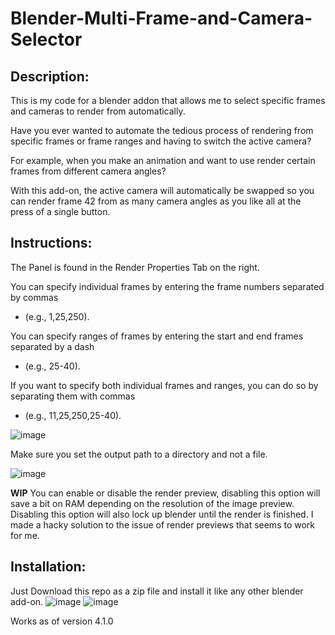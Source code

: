 
# Blender-Multi-Frame-and-Camera-Selector

## Description:

This is my code for a blender addon that allows me to select specific frames and cameras to render from automatically. 

Have you ever wanted to automate the tedious process of rendering from specific frames or frame ranges and having to switch the active camera?

For example, when you make an animation and want to use render certain frames from different camera angles?

With this add-on, the active camera will automatically be swapped so you can render frame 42 from as many camera angles as you like all at the press of a single button.

## Instructions:

The Panel is found in the Render Properties Tab on the right.

You can specify individual frames by entering the frame numbers separated by commas 
- (e.g., 1,25,250).

You can specify ranges of frames by entering the start and end frames separated by a dash 
- (e.g., 25-40).

If you want to specify both individual frames and ranges, you can do so by separating them with commas
- (e.g., 11,25,250,25-40).
  
![image](https://github.com/Victor2266/Blender-Multi-Frame-and-Camera-Selector-Addon/assets/46388269/e5324d3f-6c3b-48d2-8b25-683441a6a0ea)

Make sure you set the output path to a directory and not a file.

![image](https://github.com/Victor2266/Blender-Multi-Frame-and-Camera-Selector-Addon/assets/46388269/09ecede9-445a-430c-aea3-1a84ea13b5b5)

**WIP**
You can enable or disable the render preview, disabling this option will save a bit on RAM depending on the resolution of the image preview. Disabling this option will also lock up blender until the render is finished.
I made a hacky solution to the issue of render previews that seems to work for me.

## Installation:
Just Download this repo as a zip file and install it like any other blender add-on. 
![image](https://github.com/Victor2266/Blender-Multi-Frame-and-Camera-Selector-Addon/assets/46388269/40889a38-0aab-4a96-af62-46404082b76f)
![image](https://github.com/Victor2266/Blender-Multi-Frame-and-Camera-Selector-Addon/assets/46388269/2c5a01ee-ae0b-4bf5-9851-304a6cad0253)

Works as of version 4.1.0
